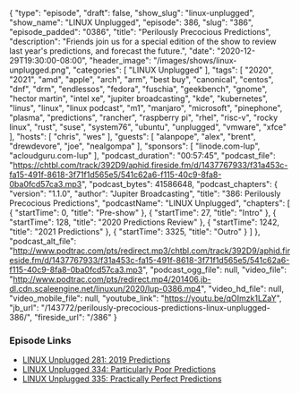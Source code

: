 {
  "type": "episode",
  "draft": false,
  "show_slug": "linux-unplugged",
  "show_name": "LINUX Unplugged",
  "episode": 386,
  "slug": "386",
  "episode_padded": "0386",
  "title": "Perilously Precocious Predictions",
  "description": "Friends join us for a special edition of the show to review last year's predictions, and forecast the future.",
  "date": "2020-12-29T19:30:00-08:00",
  "header_image": "/images/shows/linux-unplugged.png",
  "categories": [
    "LINUX Unplugged"
  ],
  "tags": [
    "2020",
    "2021",
    "amd",
    "apple",
    "arch",
    "arm",
    "best buy",
    "canonical",
    "centos",
    "dnf",
    "drm",
    "endlessos",
    "fedora",
    "fuschia",
    "geekbench",
    "gnome",
    "hector martin",
    "intel xe",
    "jupiter broadcasting",
    "kde",
    "kubernetes",
    "linus",
    "linux",
    "linux podcast",
    "m1",
    "manjaro",
    "microsoft",
    "pinephone",
    "plasma",
    "predictions",
    "rancher",
    "raspberry pi",
    "rhel",
    "risc-v",
    "rocky linux",
    "rust",
    "suse",
    "system76",
    "ubuntu",
    "unplugged",
    "vmware",
    "xfce"
  ],
  "hosts": [
    "chris",
    "wes"
  ],
  "guests": [
    "alanpope",
    "alex",
    "brent",
    "drewdevore",
    "joe",
    "nealgompa"
  ],
  "sponsors": [
    "linode.com-lup",
    "acloudguru.com-lup"
  ],
  "podcast_duration": "00:57:45",
  "podcast_file": "https://chtbl.com/track/392D9/aphid.fireside.fm/d/1437767933/f31a453c-fa15-491f-8618-3f71f1d565e5/541c62a6-f115-40c9-8fa8-0ba0fcd57ca3.mp3",
  "podcast_bytes": 41586648,
  "podcast_chapters": {
    "version": "1.1.0",
    "author": "Jupiter Broadcasting",
    "title": "386: Perilously Precocious Predictions",
    "podcastName": "LINUX Unplugged",
    "chapters": [
      {
        "startTime": 0,
        "title": "Pre-show"
      },
      {
        "startTime": 27,
        "title": "Intro"
      },
      {
        "startTime": 128,
        "title": "2020 Predictions Review"
      },
      {
        "startTime": 1242,
        "title": "2021 Predictions"
      },
      {
        "startTime": 3325,
        "title": "Outro"
      }
    ]
  },
  "podcast_alt_file": "http://www.podtrac.com/pts/redirect.mp3/chtbl.com/track/392D9/aphid.fireside.fm/d/1437767933/f31a453c-fa15-491f-8618-3f71f1d565e5/541c62a6-f115-40c9-8fa8-0ba0fcd57ca3.mp3",
  "podcast_ogg_file": null,
  "video_file": "http://www.podtrac.com/pts/redirect.mp4/201406.jb-dl.cdn.scaleengine.net/linuxun/2020/lup-0386.mp4",
  "video_hd_file": null,
  "video_mobile_file": null,
  "youtube_link": "https://youtu.be/qOImzk1LZaY",
  "jb_url": "/143772/perilously-precocious-predictions-linux-unplugged-386/",
  "fireside_url": "/386"
}


### Episode Links

  * [LINUX Unplugged 281: 2019 Predictions](https://linuxunplugged.com/281 "LINUX Unplugged 281: 2019 Predictions")
  * [LINUX Unplugged 334: Particularly Poor Predictions](https://linuxunplugged.com/334 "LINUX Unplugged 334: Particularly Poor Predictions")
  * [LINUX Unplugged 335: Practically Perfect Predictions](https://linuxunplugged.com/335 "LINUX Unplugged 335: Practically Perfect Predictions")



